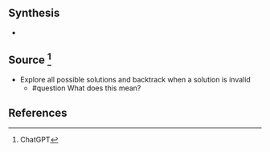 ## Synthesis
- 
## Source [^1]
- Explore all possible solutions and backtrack when a solution is invalid
	- #question What does this mean?
## References

[^1]: ChatGPT